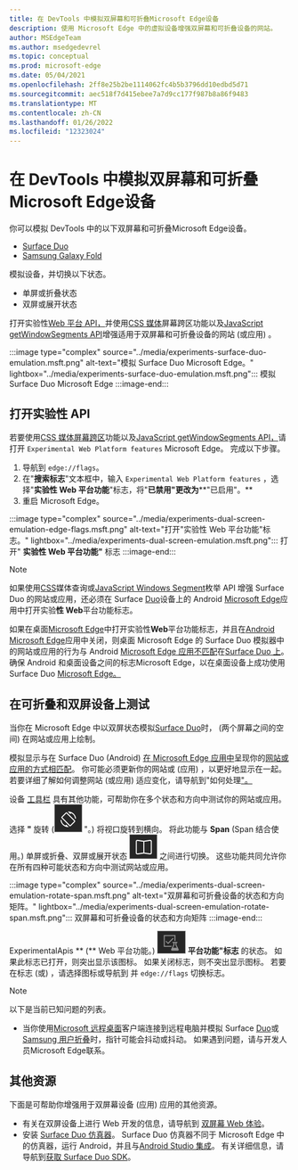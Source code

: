 ```yaml
---
title: 在 DevTools 中模拟双屏幕和可折叠Microsoft Edge设备
description: 使用 Microsoft Edge 中的虚拟设备增强双屏幕和可折叠设备的网站。
author: MSEdgeTeam
ms.author: msedgedevrel
ms.topic: conceptual
ms.prod: microsoft-edge
ms.date: 05/04/2021
ms.openlocfilehash: 2ff8e25b2be1114062fc4b5b3796dd10edbd5d71
ms.sourcegitcommit: aec518f7d415ebee7a7d9cc177f987b8a86f9483
ms.translationtype: MT
ms.contentlocale: zh-CN
ms.lasthandoff: 01/26/2022
ms.locfileid: "12323024"
---
```

# <a name="emulate-dual-screen-and-foldable-devices-in-microsoft-edge-devtools"></a>在 DevTools 中模拟双屏幕和可折叠Microsoft Edge设备

你可以模拟 DevTools 中的以下双屏幕和可折叠Microsoft Edge设备。

*   [Surface Duo](https://www.microsoft.com/surface/devices/surface-duo)
*   [Samsung Galaxy Fold](https://www.samsung.com/global/galaxy/galaxy-fold)

模拟设备，并切换以下状态。

*   单屏或折叠状态
*   双屏或展开状态

打开实验性[Web 平台 API，](#turn-on-experimental-apis)并使用[CSS 媒体](/dual-screen/web/css-media-spanning)屏幕跨区功能以及[JavaScript getWindowSegments API](/dual-screen/web/javascript-getwindowsegments)增强适用于双屏幕和可折叠设备的网站 (或应用) 。

:::image type="complex" source="../media/experiments-surface-duo-emulation.msft.png" alt-text="模拟 Surface Duo Microsoft Edge。" lightbox="../media/experiments-surface-duo-emulation.msft.png":::
   模拟 Surface Duo Microsoft Edge
:::image-end:::


<!-- ====================================================================== -->
## <a name="turn-on-experimental-apis"></a>打开实验性 API

若要使用[CSS 媒体屏幕跨区](/dual-screen/web/css-media-spanning)功能以及[JavaScript getWindowSegments API，](/dual-screen/web/javascript-getwindowsegments)请打开 `Experimental Web Platform features` Microsoft Edge。  完成以下步骤。

1.  导航到 `edge://flags`。
1.  在"**搜索标志**"文本框中，输入 `Experimental Web Platform features` ，选择"**实验性 Web 平台功能**"标志，将"**已禁用"更改为****"已启用"。**
1.  重启 Microsoft Edge。

:::image type="complex" source="../media/experiments-dual-screen-emulation-edge-flags.msft.png" alt-text="打开&quot;实验性 Web 平台功能&quot;标志。" lightbox="../media/experiments-dual-screen-emulation.msft.png":::
   打开" **实验性 Web 平台功能"** 标志
:::image-end:::

> [!NOTE]
> 如果使用[CSS](/dual-screen/web/css-media-spanning)媒体查询或[JavaScript Windows Segment](/dual-screen/web/javascript-getwindowsegments)枚举 API 增强 Surface Duo 的网站或应用，还必须在 Surface [Duo](https://www.microsoft.com/surface/devices/surface-duo)设备上的 Android [Microsoft Edge](https://play.google.com/store/apps/details?id=com.microsoft.emmx)应用中打开实验**性 Web**平台功能[](https://www.microsoft.com/surface/devices/surface-duo)标志。
>
> 如果在桌面[Microsoft Edge](https://www.microsoft.com/edge)中打开实验性**Web**平台功能标志，并且在[Android Microsoft Edge](https://play.google.com/store/apps/details?id=com.microsoft.emmx)应用中关闭，则桌面 Microsoft Edge 的 Surface Duo 模拟器中的网站或应用的行为与 Android [Microsoft Edge 应用不匹配](https://play.google.com/store/apps/details?id=com.microsoft.emmx)在[Surface Duo 上](https://www.microsoft.com/surface/devices/surface-duo)。  确保 Android 和桌面设备之间的标志Microsoft Edge，以在桌面设备上成功使用 Surface Duo [Microsoft Edge。](https://www.microsoft.com/edge)


<!-- ====================================================================== -->
## <a name="test-on-foldable-and-dual-screen-devices"></a>在可折叠和双屏设备上测试

当你在 Microsoft Edge 中以双屏状态模拟[Surface Duo](https://www.microsoft.com/surface/devices/surface-duo)时， (两个屏幕之间的空间) 在网站或应用上绘制。

模拟显示与在 Surface Duo (Android) [在 Microsoft Edge 应用中](https://play.google.com/store/apps/details?id=com.microsoft.emmx)呈现你的[网站或应用的方式相匹配](https://www.microsoft.com/surface/devices/surface-duo)。  你可能必须更新你的网站或 (应用) ，以更好地显示在一起。  若要详细了解如何调整网站 (或应用) 适应变化，请导航到"如何处理["。](/dual-screen/introduction#how-to-work-with-the-seam)

设备 [工具栏](../device-mode/index.md#simulate-a-mobile-viewport) 具有其他功能，可帮助你在多个状态和方向中测试你的网站或应用。  选择 **"** 旋转 (![ 旋转 ](../media/rotate-dark-icon.msft.png) "。) 将视口旋转到横向。 将此功能与 **Span** (Span 结合使用。) 单屏或折叠、双屏或展开状态 ![ ](../media/span-dark-icon.msft.png) 之间进行切换。  这些功能共同允许你在所有四种可能状态和方向中测试网站或应用。

:::image type="complex" source="../media/experiments-dual-screen-emulation-rotate-span.msft.png" alt-text="双屏幕和可折叠设备的状态和方向矩阵。" lightbox="../media/experiments-dual-screen-emulation-rotate-span.msft.png":::
   双屏幕和可折叠设备的状态和方向矩阵
:::image-end:::

ExperimentalApis ** (** Web 平台功能。) ![ 图标显示"实验性 Web ](../media/experimental-apis-dark-icon.msft.png) **平台功能"标志** 的状态。  如果此标志已打开，则突出显示该图标。  如果关闭标志，则不突出显示图标。  若要在标志 (或) ，请选择图标或导航到 并 `edge://flags` 切换标志。

> [!NOTE]
> 以下是当前已知问题的列表。
>
> *   当你使用[Microsoft 远程桌面](/windows-server/remote/remote-desktop-services/clients/remote-desktop-clients)客户端连接到远程电脑并模拟 Surface [Duo](https://www.microsoft.com/surface/devices/surface-duo)或[Samsung 用户折叠](https://www.samsung.com/global/galaxy/galaxy-fold)时，指针可能会抖动或抖动。  如果遇到问题，请与开发人员Microsoft Edge联系。


<!-- ====================================================================== -->
## <a name="additional-resources"></a>其他资源

下面是可帮助你增强用于双屏幕设备 (应用) 应用的其他资源。

*   有关在双屏设备上进行 Web 开发的信息，请导航到 [双屏幕 Web 体验](/dual-screen/web/index)。
*   安装 [Surface Duo 仿真器](/dual-screen/android/use-emulator)。  Surface Duo 仿真器不同于 Microsoft Edge 中的仿真器，运行 Android，并且与[Android Studio 集成](https://developer.android.com/studio/)。  有关详细信息，请导航到[获取 Surface Duo SDK](/dual-screen/android/get-duo-sdk)。
